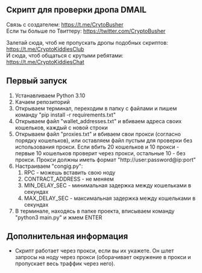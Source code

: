 ## Скрипт для проверки дропа DMAIL

Связь с создателем: https://t.me/CrytoBusher <br>
Если ты больше по Твиттеру: https://twitter.com/CryptoBusher <br>

Залетай сюда, чтоб не пропускать дропы подобных скриптов: https://t.me/CryptoKiddiesClub <br>
И сюда, чтоб общаться с крутыми ребятами: https://t.me/CryptoKiddiesChat <br>

## Первый запуск
1. Устанавливаем Python 3.10
2. Качаем репозиторий
3. Открываем терминал, переходим в папку с файлами и пишем команду "pip install -r requirements.txt"
4. Открываем файл "wallet_addresses.txt" и вбиваем адреса своих кошельков, каждый с новой строки
5. Открываем файл "proxies.txt" и вбиваем свои прокси (согласно порядку кошельков), или оставляем файл пустым для проверки без использования прокси. Если вбить 20 кошельков и 10 прокси - первые 10 кошельков проверит через прокси, остальные 10 - без прокси. Прокси должны иметь формат "http://user:password@ip:port"
6. Настраиваем "congig.py":
   1. RPC - можешь вставить свою ноду
   2. CONTRACT_ADDRESS - не меняем
   3. MIN_DELAY_SEC - минимальная задержка между кошельками в секундах
   4. MAX_DELAY_SEC - максимальная задержка между кошельками в секундах
7. В терминале, находясь в папке проекта, вписываем команду "python3 main.py" и жмем ENTER

## Дополнительная информация
- Скрипт работает через прокси, если вы их укажете. Он шлет запросы на ноду через прокси (оборачивает окружение в прокси и пропускает весь траффик через него).